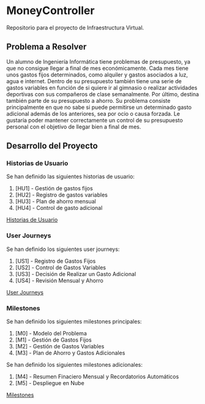 # MoneyController
Repositorio para el proyecto de Infraestructura Virtual.

## Problema a Resolver
Un alumno de Ingeniería Informática tiene problemas de presupuesto, ya que no consigue llegar a final de mes económicamente. Cada mes tiene unos gastos fijos determinados, como alquiler y gastos asociados a luz, agua e internet. Dentro de su presupuesto también tiene una serie de gastos variables en función de si quiere ir al gimnasio o realizar actividades deportivas con sus compañeros de clase semanalmente. Por último, destina también parte de su presupuesto a ahorro. Su problema consiste principalmente en que no sabe si puede permitirse un determinado gasto adicional además de los anteriores, sea por ocio o causa forzada. Le gustaría poder mantener correctamente un control de su presupuesto personal con el objetivo de llegar bien a final de mes. 

## Desarrollo del Proyecto
### Historias de Usuario
Se han definido las siguientes historias de usuario: 
1. [HU1] - Gestión de gastos fijos
2. [HU2] - Registro de gastos variables
3. [HU3] - Plan de ahorro mensual
4. [HU4] - Control de gasto adicional  

[Historias de Usuario](/docs/historias_usuario.md)  

### User Journeys
Se han definido los siguientes user journeys:
1. [US1] - Registro de Gastos Fijos
2. [US2] - Control de Gastos Variables
3. [US3] - Decisión de Realizar un Gasto Adicional
4. [US4] - Revisión Mensual y Ahorro  

[User Journeys](/docs/user_journeys.md)  

### Milestones
Se han definido los siguientes milestones principales:
1. [M0] - Modelo del Problema
2. [M1] - Gestión de Gastos Fijos
3. [M2] - Gestión de Gastos Variables
4. [M3] - Plan de Ahorro y Gastos Adicionales

Se han definido los siguientes milestones adicionales:
1. [M4] - Resumen Finaciero Mensual y Recordatorios Automáticos
2. [M5] - Despliegue en Nube  

[Milestones](/docs/milestones.md)  
